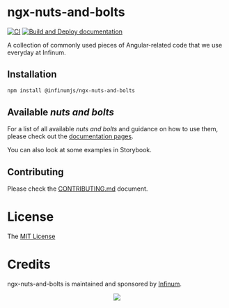 # ngx-nuts-and-bolts

[![CI](https://github.com/infinum/ngx-nuts-and-bolts/actions/workflows/ci.yml/badge.svg)](https://github.com/infinum/ngx-nuts-and-bolts/actions/workflows/ci.yml)
[![Build and Deploy documentation](https://github.com/infinum/ngx-nuts-and-bolts/actions/workflows/docs.yml/badge.svg)](https://github.com/infinum/ngx-nuts-and-bolts/actions/workflows/docs.yml)

A collection of commonly used pieces of Angular-related code that we use everyday at Infinum.

## Installation

```bash
npm install @infinumjs/ngx-nuts-and-bolts
```

## Available _nuts and bolts_

For a list of all available _nuts and bolts_ and guidance on how to use them, please check out the [documentation pages](https://infinum.github.io/ngx-nuts-and-bolts/docs).

You can also look at some examples in Storybook.

## Contributing

Please check the [CONTRIBUTING.md](./CONTRIBUTING.md) document.

# License

The [MIT License](./LICENSE)

# Credits

ngx-nuts-and-bolts is maintained and sponsored by
[Infinum](https://www.infinum.com).

<p align="center">
  <a href='https://infinum.com'>
    <picture>
        <source srcset="https://assets.infinum.com/brand/logo/static/white.svg" media="(prefers-color-scheme: dark)">
        <img src="https://assets.infinum.com/brand/logo/static/default.svg">
    </picture>
  </a>
</p>
